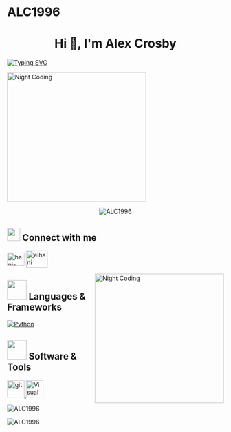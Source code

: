 # ALC1996
 
<h1 align="center">Hi 👋, I'm Alex Crosby</h1>

[![Typing SVG](https://readme-typing-svg.herokuapp.com?size=18&center=true&vCenter=true&width=420&lines=A+software+engineer+with+true+passion)](https://git.io/typing-svg)

<img alt="Night Coding" src="https://cdn270.picsart.com/e77267ce-7d8b-43bc-867f-894beb2fd48a/445357923044201.gif" width=80% height="300px" align="center"/>


<p align="center"> <img src="https://komarev.com/ghpvc/?username=ALC1996&label=Profile%20views&color=0e75b6&style=flat" alt="ALC1996" /> </p>


## <img src="https://media.giphy.com/media/iY8CRBdQXODJSCERIr/giphy.gif" width="30px"> Connect with me
<p align="left">
 <a href="https://www.linkedin.com/in/alex-crosby-21b1282a4/" target="blank"><img align="center" src="https://raw.githubusercontent.com/rahuldkjain/github-profile-readme-generator/master/src/images/icons/Social/linked-in-alt.svg" alt="hani-fares-072bb5a4/" height="30" width="40" /></a>
  <a href="mailto:alexcrosbywork@hotmail.com" target="blank"><img align="center" src="https://www.freepnglogos.com/uploads/email-png/email-western-libraries-12.png" alt="elhani" height="40" width="50" /></a>
</p>

<img alt="Night Coding" src="https://media.giphy.com/media/juua9i2c2fA0AIp2iq/giphy.gif" width="300px" height="300px" align="right"/>

## <img src="https://media.giphy.com/media/HwBlFQZFcAoUcPHZdX/giphy.gif" width="45px"> Languages & Frameworks

<a href="https://www.python.org/"><img alt="Python" src="https://img.shields.io/badge/Python-14354C.svg?logo=python&logoColor=blue&color=yellow"></a>


## <img src="https://media.giphy.com/media/iDaCeaKrHhUI1I8e2b/giphy.gif" width="45px"> Software & Tools
   <a href="https://git-scm.com/" target="_blank" rel="noreferrer"> <img src="https://media.giphy.com/media/kH1DBkPNyZPOk0BxrM/giphy.gif" alt="git" width="40" height="40"/> </a> 
  <a href="https://code.visualstudio.com" target="_blank" rel="noreferrer"> <img src="https://media.giphy.com/media/v1.Y2lkPTc5MGI3NjExbTg1emo3M2h6MWdwaWgzcDBiMHQzOW5yM2ZjdmtpZWJucjBxeGQ0YiZlcD12MV9pbnRlcm5hbF9naWZfYnlfaWQmY3Q9Zw/SS8CV2rQdlYNLtBCiF/giphy.gif" alt="Visual studio code" width="40" height="40"/> </a> 


<p><img src="https://github-readme-stats.vercel.app/api/top-langs?username=ALC1996&show_icons=true&theme=dark&locale=en&layout=compact" alt="ALC1996" align=center/></p>


<p><img src="https://github-readme-stats.vercel.app/api?username=ALC1996&show_icons=true&theme=dark&locale=en" alt="ALC1996" align=center/></p>
